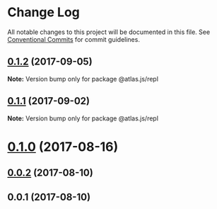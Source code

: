 # Change Log

All notable changes to this project will be documented in this file.
See [Conventional Commits](https://conventionalcommits.org) for commit guidelines.

<a name="0.1.2"></a>
## [0.1.2](https://github.com/strvcom/atlas.js/compare/@atlas.js/repl@0.1.1...@atlas.js/repl@0.1.2) (2017-09-05)




**Note:** Version bump only for package @atlas.js/repl

<a name="0.1.1"></a>
## [0.1.1](https://github.com/strvcom/atlas.js/compare/@atlas.js/repl@0.1.0...@atlas.js/repl@0.1.1) (2017-09-02)




**Note:** Version bump only for package @atlas.js/repl

<a name="0.1.0"></a>
# [0.1.0](https://github.com/strvcom/atlas.js/compare/@atlas.js/repl@0.0.2...@atlas.js/repl@0.1.0) (2017-08-16)




<a name="0.0.2"></a>
## [0.0.2](https://github.com/strvcom/atlas.js/compare/@atlas.js/repl@0.0.1...@atlas.js/repl@0.0.2) (2017-08-10)




<a name="0.0.1"></a>
## 0.0.1 (2017-08-10)
